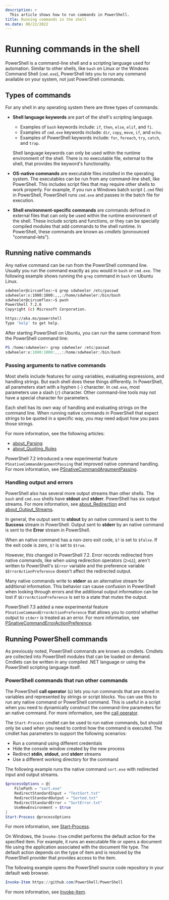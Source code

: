 ```yaml
---
description: >
  This article shows how to run commands in PowerShell.
title: Running commands in the shell
ms.date: 08/22/2022
---
```

# Running commands in the shell

PowerShell is a command-line shell and a scripting language used for automation. Similar to other
shells, like `bash` on Linux or the Windows Command Shell (`cmd.exe`), PowerShell lets you to run
any command available on your system, not just PowerShell commands.

## Types of commands

For any shell in any operating system there are three types of commands:

- **Shell language keywords** are part of the shell's scripting language.

  - Examples of `bash` keywords include: `if`, `then`, `else`, `elif`, and `fi`.
  - Examples of `cmd.exe` keywords include: `dir`, `copy`, `move`, `if`, and `echo`.
  - Examples of PowerShell keywords include: `for`, `foreach`, `try`, `catch`, and `trap`.

  Shell language keywords can only be used within the runtime environment of the shell. There is no
  executable file, external to the shell, that provides the keyword's functionality.

- **OS-native commands** are executable files installed in the operating system. The executables can
  be run from any command-line shell, like PowerShell. This includes script files that may require
  other shells to work properly. For example, if you run a Windows batch script (`.cmd` file) in
  PowerShell, PowerShell runs `cmd.exe` and passes in the batch file for execution.

- **Shell environment-specific commands** are commands defined in external files that can only be
  used within the runtime environment of the shell. These include scripts and functions, or they can
  be specially compiled modules that add commands to the shell runtime. In PowerShell, these
  commands are known as _cmdlets_ (pronounced "command-lets").

## Running native commands

Any native command can be run from the PowerShell command line. Usually you run the command exactly
as you would in `bash` or `cmd.exe`. The following example shows running the `grep` command in
`bash` on Ubuntu Linux.

```bash
sdwheeler@circumflex:~$ grep sdwheeler /etc/passwd
sdwheeler:x:1000:1000:,,,:/home/sdwheeler:/bin/bash
sdwheeler@circumflex:~$ pwsh
PowerShell 7.2.6
Copyright (c) Microsoft Corporation.

https://aka.ms/powershell
Type 'help' to get help.
```

After starting PowerShell on Ubuntu, you can run the same command from the PowerShell command line:

```powershell
PS /home/sdwheeler> grep sdwheeler /etc/passwd
sdwheeler:x:1000:1000:,,,:/home/sdwheeler:/bin/bash
```

### Passing arguments to native commands

Most shells include features for using variables, evaluating expressions, and handling strings. But
each shell does these things differently. In PowerShell, all parameters start with a hyphen (`-`)
character. In `cmd.exe`, most parameters use a slash (`/`) character. Other command-line tools may
not have a special character for parameters.

Each shell has its own way of handling and evaluating strings on the command line. When running
native commands in PowerShell that expect strings to be quoted in a specific way, you may need
adjust how you pass those strings.

For more information, see the following articles:

- [about_Parsing][1]
- [about_Quoting_Rules][2]

PowerShell 7.2 introduced a new experimental feature `PSnativeCommandArgumentPassing` that improved
native command handling. For more information, see [PSnativeCommandArgumentPassing][3].

### Handling output and errors

PowerShell also has several more output streams than other shells. The `bash` and `cmd.exe` shells
have **stdout** and **stderr**. PowerShell has six output streams. For more information, see
[about_Redirection][4] and [about_Output_Streams][5].

In general, the output sent to **stdout** by an native command is sent to the **Success** stream in
PowerShell. Output sent to **stderr** by an native command is sent to the **Error** stream in
PowerShell.

When an native command has a non-zero exit code, `$?` is set to `$false`. If the exit code is zero,
`$?` is set to `$true`.

However, this changed in PowerShell 7.2. Error records redirected from native commands, like when
using redirection operators (`2>&1`), aren't written to PowerShell's `$Error` variable and the
preference variable `$ErrorActionPreference` doesn't affect the redirected output.

Many native commands write to **stderr** as an alternative stream for additional information. This
behavior can cause confusion in PowerShell when looking through errors and the additional output
information can be lost if `$ErrorActionPreference` is set to a state that mutes the output.

PowerShell 7.3 added a new experimental feature `PSnativeCommandErrorActionPreference` that allows
you to control whether output to `stderr` is treated as an error. For more information, see
[PSnativeCommandErrorActionPreference][6].

## Running PowerShell commands

As previously noted, PowerShell commands are known as cmdlets. Cmdlets are collected into PowerShell
modules that can be loaded on demand. Cmdlets can be written in any compiled .NET language or using
the PowerShell scripting language itself.

### PowerShell commands that run other commands

The PowerShell **call operator** (`&`) lets you run commands that are stored in variables and
represented by strings or script blocks. You can use this to run any native command or PowerShell
command. This is useful in a script when you need to dynamically construct the command-line
parameters for an native command. For more information, see the [call operator][7].

The `Start-Process` cmdlet can be used to run native commands, but should only be used when you need
to control how the command is executed. The cmdlet has parameters to support the following
scenarios:

- Run a command using different credentials
- Hide the console window created by the new process
- Redirect **stdin**, **stdout**, and **stderr** streams
- Use a different working directory for the command

The following example runs the native command `sort.exe` with redirected input and output streams.

```powershell
$processOptions = @{
    FilePath = "sort.exe"
    RedirectStandardInput = "TestSort.txt"
    RedirectStandardOutput = "Sorted.txt"
    RedirectStandardError = "SortError.txt"
    UseNewEnvironment = $true
}
Start-Process @processOptions
```

For more information, see [Start-Process][8].

On Windows, the `Invoke-Item` cmdlet performs the default action for the specified item. For
example, it runs an executable file or opens a document file using the application associated with
the document file type. The default action depends on the type of item and is resolved by the
PowerShell provider that provides access to the item.

The following example opens the PowerShell source code repository in your default web browser.

```powershell
Invoke-Item https://github.com/PowerShell/PowerShell
```

For more information, see [Invoke-Item][9].

<!-- link references -->
[1]: /powershell/module/microsoft.powershell.core/about/about_parsing#passing-arguments-to-native
[2]: /powershell/module/microsoft.powershell.core/about/about_quoting_rules
[3]: ../experimental-features.md#psnativecommandargumentpassing
[4]: /powershell/module/microsoft.powershell.core/about/about_redirection
[5]: /powershell/module/microsoft.powershell.core/about/about_output_streams
[6]: ../experimental-features.md#psnativecommanderroractionpreference
[7]: /powershell/module/microsoft.powershell.core/about/about_operators#call-operator-
[8]: /powershell/module/microsoft.powershell.management/start-process
[9]: /powershell/module/microsoft.powershell.management/invoke-item
